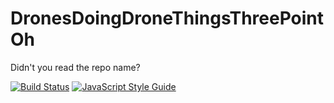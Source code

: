 # DronesDoingDroneThingsThreePointOh
Didn't you read the repo name?

[![Build Status](https://travis-ci.org/ennuuos/DronesDoingDroneThingsThreePointOh.svg?branch=master)](https://travis-ci.org/ennuuos/DronesDoingDroneThingsThreePointOh)
[![JavaScript Style Guide](https://img.shields.io/badge/code_style-standard-brightgreen.svg)](https://standardjs.com)
